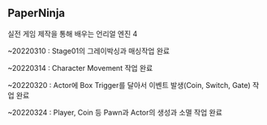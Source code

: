 ## PaperNinja

실전 게임 제작을 통해 배우는 언리얼 엔진 4

~20220310 : Stage01의 그레이박싱과 매싱작업 완료

~20220314 : Character Movement 작업 완료

~20220320 : Actor에 Box Trigger를 달아서 이벤트 발생(Coin, Switch, Gate) 작업 완료

~20220324 : Player, Coin 등 Pawn과 Actor의 생성과 소멸 작업 완료
